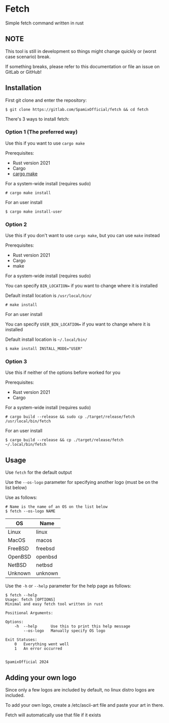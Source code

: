 # Fetch

Simple fetch command written in rust

## NOTE
This tool is still in development so things might change quickly or (worst case scenario) break.

If something breaks, please refer to this documentation or file an issue on GitLab or GitHub!

## Installation

First git clone and enter the repository:

```
$ git clone https://gitlab.com/SpamixOfficial/fetch && cd fetch
```

There's 3 ways to install fetch:

### Option 1 (The preferred way)

Use this if you want to use `cargo make`

Prerequisites:

- Rust version 2021
- Cargo
- [cargo make](https://github.com/sagiegurari/cargo-make)

For a system-wide install (requires sudo)
```
# cargo make install
```
For an user install
```
$ cargo make install-user
```

### Option 2

Use this if you don't want to use `cargo make`, but you can use `make` instead

Prerequisites:

- Rust version 2021
- Cargo
- make

For a system-wide install (requires sudo)

You can specify `BIN_LOCATION=` if you want to change where it is installed 

Default install location is `/usr/local/bin/`
```
# make install 
```
For an user install

You can specify `USER_BIN_LOCATION=` if you want to change where it is installed 

Default install location is `~/.local/bin/`

```
$ make install INSTALL_MODE="USER"
```

### Option 3

Use this if neither of the options before worked for you


Prerequisites:

- Rust version 2021
- Cargo

For a system-wide install (requires sudo)
```
# cargo build --release && sudo cp ./target/release/fetch /usr/local/bin/fetch
```
For an user install
``` 
$ cargo build --release && cp ./target/release/fetch ~/.local/bin/fetch
```

## Usage
Use `fetch` for the default output

Use the `--os-logo` parameter for specifying another logo (must be on the list below)

Use as follows:

```
# Name is the name of an OS on the list below
$ fetch --os-logo NAME
```

| OS      | Name    |
|---------|---------|
| Linux   | linux   |
| MacOS   | macos   |
| FreeBSD | freebsd |
| OpenBSD | openbsd |
| NetBSD  | netbsd  |
| Unknown | unknown |


Use the `-h` or `--help` parameter for the help page as follows:
```
$ fetch --help
Usage: fetch [OPTIONS]
Minimal and easy fetch tool written in rust

Positional Arguments:

Options:
    -h	--help		Use this to print this help message
     	--os-logo	Manually specify OS logo

Exit Statuses:
    0	Everything went well
    1	An error occurred


SpamixOfficial 2024
```

## Adding your own logo
Since only a few logos are included by default, no linux distro logos are included.

To add your own logo, create a /etc/ascii-art file and paste your art in there.

Fetch will automatically use that file if it exists
